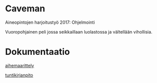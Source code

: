 # Caveman
Aineopintojen harjoitustyö 2017: Ohjelmointi

Vuoropohjainen peli jossa seikkaillaan luolastossa ja vältellään vihollisia.

# Dokumentaatio
[aihemaarittely](dokumentaatio/aihemaarittely.md)

[tuntikirjanpito](dokumentaatio/tuntikirjanpito.md)
